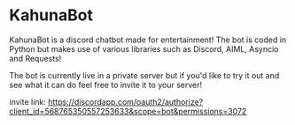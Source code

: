 # KahunaBot
KahunaBot is a discord chatbot made for entertainment! The bot is coded in Python but makes use of various libraries such as Discord, AIML, Asyncio and Requests!

The bot is currently live in a private server but if you'd like to try it out and see what it can do feel free to invite it to your server!

invite link: https://discordapp.com/oauth2/authorize?client_id=568765350557253633&scope=bot&permissions=3072
